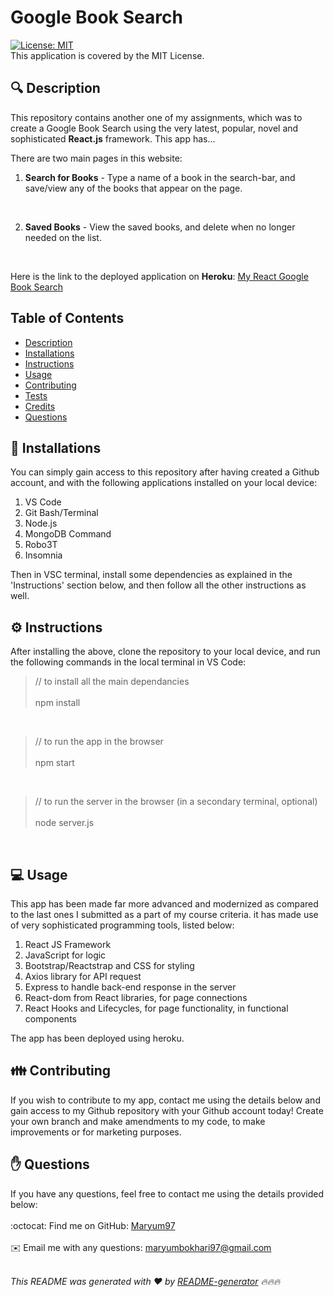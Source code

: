<h1 style="align: center;">Google Book Search</h1>

[![License: MIT](https://img.shields.io/badge/License-MIT-yellow.svg)](https://opensource.org/licenses/MIT)
<br />
This application is covered by the MIT License.

## 🔍 Description
This repository contains another one of my assignments, which was to create a Google Book Search using the very latest, popular, novel and sophisticated <b>React.js</b>  framework. This app has...

There are two main pages in this website:
1. <b>Search for Books</b> - Type a name of a book in the search-bar, and save/view any of the books that appear on the page.
<br>

2. <b>Saved Books</b> - View the saved books, and delete when no longer needed on the list.
<br>

Here is the link to the deployed application on <b>Heroku</b>:
<a href=''>My React Google Book Search</a>

## Table of Contents
- [Description](#description)
- [Installations](#installations)
- [Instructions](#instructions)
- [Usage](#usage)
- [Contributing](#contributing)
- [Tests](#tests)
- [Credits](#credits)
- [Questions](#questions)

## 💾 Installations
You can simply gain access to this repository after having created a Github account, and with the following applications installed on your local device:

1. VS Code
2. Git Bash/Terminal
3. Node.js
4. MongoDB Command
5. Robo3T
6. Insomnia

Then in VSC terminal, install some dependencies as explained in the 'Instructions' section below, and then follow all the other instructions as well.

## ⚙️ Instructions
After installing the above, clone the repository to your local device, and run the following commands in the local terminal in VS Code:

> // to install all the main dependancies
<br></br>
> npm install 

<br>

> // to run the app in the browser 
<br></br>
> npm start

<br>

> // to run the server in the browser (in a secondary terminal, optional)
<br></br>
> node server.js

<br>

## 💻 Usage
This app has been made far more advanced and modernized as compared to the last ones I submitted as a part of my course criteria. it has made use of very sophisticated programming tools, listed below:

1. React JS Framework
2. JavaScript for logic
3. Bootstrap/Reactstrap and CSS for styling
4. Axios library for API request
5. Express to handle back-end response in the server
6. React-dom from React libraries, for page connections 
7. React Hooks and Lifecycles, for page functionality, in functional components

The app has been deployed using heroku.

## 👪 Contributing
If you wish to contribute to my app, contact me using the details below and gain access to my Github repository with your Github account today! Create your own branch and make amendments to my code, to make improvements or for marketing purposes.

## ✋ Questions
If you have any questions, feel free to contact me using the details provided below:<br />
<br />
:octocat: Find me on GitHub: [Maryum97](https://github.com/Maryum97)<br />
<br />
✉️ Email me with any questions: maryumbokhari97@gmail.com<br /><br />

_This README was generated with ❤️ by [README-generator](https://github.com/Maryum97/My_README_Generator_2021) 🔥🔥🔥_